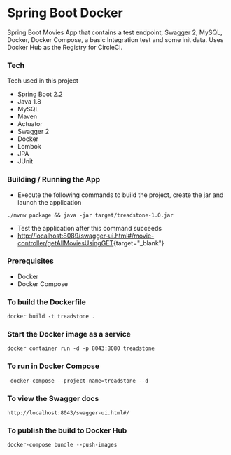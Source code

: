 # Spring Boot Docker

Spring Boot Movies App that contains a test endpoint, Swagger 2, MySQL, Docker, Docker Compose, a basic Integration test and some init data. Uses Docker Hub as the Registry for CircleCI.

### Tech

Tech used in this project

- Spring Boot 2.2
- Java 1.8
- MySQL
- Maven
- Actuator
- Swagger 2
- Docker
- Lombok
- JPA
- JUnit

### Building / Running the App

- Execute the following commands to build the project, create the jar and launch the application

```./mvnw package && java -jar target/treadstone-1.0.jar```

- Test the application after this command succeeds
- [http://localhost:8089/swagger-ui.html#/movie-controller/getAllMoviesUsingGET](http://localhost:8089/swagger-ui.html#/movie-controller/getAllMoviesUsingGET){target="_blank"}

### Prerequisites

- Docker 
- Docker Compose

### To build the Dockerfile

``` docker build -t treadstone . ```

### Start the Docker image as a service

``` docker container run -d -p 8043:8080 treadstone ```

### To run in Docker Compose

``` docker-compose --project-name=treadstone --d```

### To view the Swagger docs

``` http://localhost:8043/swagger-ui.html#/ ```

### To publish the build to Docker Hub

``` docker-compose bundle --push-images ```


